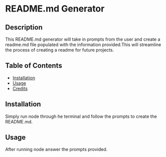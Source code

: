 # README.md Generator
  

  ## Description 
  This README.md generator will take in prompts from the user and create a readme.md file populated with the information provided.This will streamline the process of creating a readme for future projects. 


  ## Table of Contents 
  
  * [Installation](#installation)
  * [Usage](#usage)
  * [Credits](#credits)
  
  
  
  ## Installation
  
  Simply run node through he terminal and follow the prompts to create the README.md. 
  
  
  ## Usage 
  
  After running node answer the prompts provided.